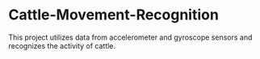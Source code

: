 # Cattle-Movement-Recognition
This project utilizes data from accelerometer and gyroscope sensors and recognizes the activity of cattle.
